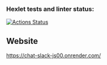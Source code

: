 ### Hexlet tests and linter status:
[![Actions Status](https://github.com/Reyka141/frontend-project-12/actions/workflows/hexlet-check.yml/badge.svg)](https://github.com/Reyka141/frontend-project-12/actions)

## Website
https://chat-slack-js00.onrender.com/